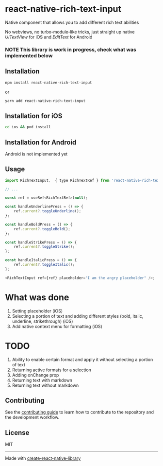 # react-native-rich-text-input

Native component that allows you to add different rich text abilities

No webviews, no turbo-module-like tricks, just straight up native _UITextView_ for iOS and _EditText_ for Android

### NOTE This library is work in progress, check what was implemented below

## Installation

```sh
npm install react-native-rich-text-input
```

or

```sh
yarn add react-native-rich-text-input
```

## Installation for iOS

```sh
cd ios && pod install
```

## Installation for Android

Android is not implemented yet

## Usage

```js
import RichTextInput,  { type RichTextRef } from 'react-native-rich-text-input';

// ...

const ref = useRef<RichTextRef>(null);

const handleUnderlinePress = () => {
    ref.current?.toggleUnderline();
};

const handleBoldPress = () => {
    ref.current?.toggleBold();
};

const handleStrikePress = () => {
    ref.current?.toggleStrike();
};

const handleItalicPress = () => {
    ref.current?.toggleItalic();
};

<RichTextInput ref={ref} placeholder="I am the angry placeholder" />;
```

# What was done

1. Setting placeholder (iOS)
2. Selecting a portion of text and adding different styles (bold, italic, underline, strikethrough) (iOS)
3. Add native context menu for formatting (iOS)

# TODO

1. Ability to enable certain format and apply it without selecting a portion of text
2. Returning active formats for a selection
3. Adding onChange prop
4. Returning text with markdown
5. Returning text without markdown

## Contributing

See the [contributing guide](CONTRIBUTING.md) to learn how to contribute to the repository and the development workflow.

## License

MIT

---

Made with [create-react-native-library](https://github.com/callstack/react-native-builder-bob)
